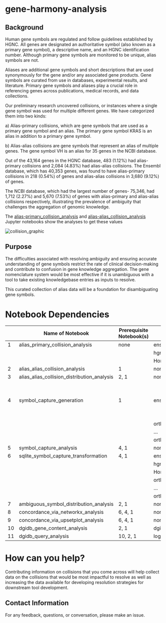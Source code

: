 # gene-harmony-analysis

## Background

Human gene symbols are regulated and follow guidelines established by HGNC. All genes are designated an authoritative symbol (also known as a primary gene symbol), a descriptive name, and an HGNC identification number. Although primary gene symbols are monitored to be unique, alias symbols are not. 

Aliases are additional gene symbols and short descriptions that are used synonymously for the gene and/or any associated gene products. Gene symbols are curated from use in databases, experimental results, and literature. Primary gene symbols and aliases play a crucial role in referencing genes across publications, medical records, and data collections. 

Our preliminary research uncovered collisions, or instances where a single gene symbol was used for multiple different genes. We have categorized them into two kinds: 

a) Alias-primary collisions, which are gene symbols that are used as a primary gene symbol and an alias. The primary gene symbol KRAS is an alias in addition to a primary gene symbol. 

b) Alias-alias collisions are gene symbols that represent an alias of multiple genes. The gene symbol VH is an alias for 35 genes in the NCBI database. 

Out of the 43,164 genes in the HGNC database, 483 (1.12%) had alias-primary collisions and 2,084 (4.83%) had alias-alias collisions. 
The Ensembl database, which has 40,353 genes, was found to have alias-primary collisions in 218 (0.54%) of genes and alias-alias collisions in 3,680 (9.12%) of genes. 

The NCBI database, which had the largest number of genes- 75,346, had 1,712 (2.27%) and 5,670 (7.53%) of genes with alias-primary and alias-alias collisions respectively, illustrating the prevalence of ambiguity that challenges the aggregation of genomic knowledge. 

The [alias-primary_collision_analysis](./alias-primary_collisions/alias-primary_collision_analysis.ipynb) and [alias-alias_collision_analysis](./alias-alias_collisions/alias-alias_collision_analysis.ipynb) Jupyter notebooks show the analyses to get these values

![collision_graphic](https://github.com/cancervariants/gene-harmony-analysis/assets/109570522/91425d67-0884-4fbc-83ab-e7cfd8bd57bd)

## Purpose

The difficulties associated with resolving ambiguity and ensuring accurate understanding of gene symbols restrict the rate of clinical decision-making and contribute to confusion in gene knowledge aggregation. The gene nomenclature system would be most effective if it is unambiguous with a tool to take existing knowledgebase entries as inputs to resolve. 

This curated collection of alias data will be a foundation for disambiguating gene symbols.

# Notebook Dependencies
|   | Name of Notebook                            | Prerequisite Notebook(s) | Input files                            | Notes  |
|---|---------------------------------------------|--------------------------|----------------------------------------|---|
| 1 | alias_primary_collision_analysis            | none                     | ensg_biomart_gene20240626.txt          |   |
|   |                                             |                          | hgnc_biomart_gene20240626.txt          |   |
|   |                                             |                          | Homo_sapiens.gene_info20240627         |   |
| 2 | alias_alias_collision_analysis              | 1                        | none                                   |   |
| 3 | alias_alias_collision_distribution_analysis | 2, 1                     | none                                   |   |
| 4 | symbol_capture_generation                   | 1                        | ensg_mart_export_dros_murin_ortho.txt  | takes longer than an hour to run  |
|   |                                             |                          | ortholog_set_1_df.txt                  |   |
|   |                                             |                          | …                                      |   |
|   |                                             |                          | ortholog_set_10_df.txt                 |   |
| 5 | symbol_capture_analysis                     | 4, 1                     | none                                   |   |
| 6 | sqlite_symbol_capture_transformation        | 4, 1                     | ensg_biomart_gene20240626.txt          |   |
|   |                                             |                          | hgnc_biomart_gene20240626.txt          |   |
|   |                                             |                          | Homo_sapiens.gene_info20240627         |   |
|   |                                             |                          | ortholog_set_1_df.txt                  |   |
|   |                                             |                          | …                                      |   |
|   |                                             |                          | ortholog_set_10_df.txt                 |   |
| 7 | ambiguous_symbol_distribution_analysis      | 2, 1                     | none                                   |   |
| 8 | concordance_via_networkx_analysis           | 6, 4, 1                  | none                                   |   |
| 9 | concordance_via_upsetplot_analysis          | 6, 4, 1                  | none                                   |   |
| 10 | dgidb_gene_content_analysis      | 2, 1                     | dgidb_genes_JUNE.tsv                                   |   |
| 11 | dgidb_query_analysis           | 10, 2, 1                  | log_data.xlsx                                    |   |      

# How can you help?

Contributing information on collisions that you come across will help collect data on the collisions that would be most impactful to resolve as well as increasing the data available for developing resolution strategies for downstream tool development.

## Contact Information

For any feedback, questions, or conversation, please make an issue.
